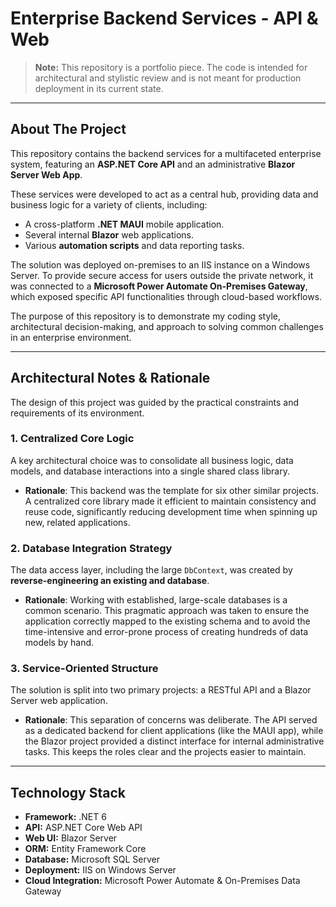 # Enterprise Backend Services - API & Web

> **Note:** This repository is a portfolio piece. The code is intended for architectural and stylistic review and is not meant for production deployment in its current state.

---

## About The Project

This repository contains the backend services for a multifaceted enterprise system, featuring an **ASP.NET Core API** and an administrative **Blazor Server Web App**.

These services were developed to act as a central hub, providing data and business logic for a variety of clients, including:

* A cross-platform **.NET MAUI** mobile application.
* Several internal **Blazor** web applications.
* Various **automation scripts** and data reporting tasks.

The solution was deployed on-premises to an IIS instance on a Windows Server. To provide secure access for users outside the private network, it was connected to a **Microsoft Power Automate On-Premises Gateway**, which exposed specific API functionalities through cloud-based workflows.

The purpose of this repository is to demonstrate my coding style, architectural decision-making, and approach to solving common challenges in an enterprise environment.

---

## Architectural Notes & Rationale

The design of this project was guided by the practical constraints and requirements of its environment.

### 1. Centralized Core Logic

A key architectural choice was to consolidate all business logic, data models, and database interactions into a single shared class library.

* **Rationale**: This backend was the template for six other similar projects. A centralized core library made it efficient to maintain consistency and reuse code, significantly reducing development time when spinning up new, related applications.

### 2. Database Integration Strategy

The data access layer, including the large `DbContext`, was created by **reverse-engineering an existing and database**.

* **Rationale**: Working with established, large-scale databases is a common scenario. This pragmatic approach was taken to ensure the application correctly mapped to the existing schema and to avoid the time-intensive and error-prone process of creating hundreds of data models by hand.

### 3. Service-Oriented Structure

The solution is split into two primary projects: a RESTful API and a Blazor Server web application.

* **Rationale**: This separation of concerns was deliberate. The API served as a dedicated backend for client applications (like the MAUI app), while the Blazor project provided a distinct interface for internal administrative tasks. This keeps the roles clear and the projects easier to maintain.

---

## Technology Stack

* **Framework:** .NET 6
* **API:** ASP.NET Core Web API
* **Web UI:** Blazor Server
* **ORM:** Entity Framework Core
* **Database:** Microsoft SQL Server
* **Deployment:** IIS on Windows Server
* **Cloud Integration:** Microsoft Power Automate & On-Premises Data Gateway